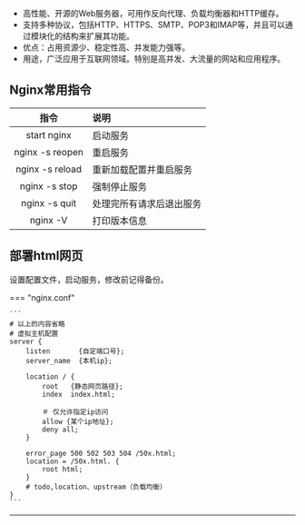 * 高性能、开源的Web服务器，可用作反向代理、负载均衡器和HTTP缓存。
* 支持多种协议，包括HTTP、HTTPS、SMTP、POP3和IMAP等，并且可以通过模块化的结构来扩展其功能。
* 优点：占用资源少、稳定性高、并发能力强等。
* 用途，广泛应用于互联网领域。特别是高并发、大流量的网站和应用程序。

## Nginx常用指令

|       指令        | 说明           |
|:---------------:|:-------------|
|   start nginx   | 启动服务         |
| nginx -s reopen | 重启服务         |
| nginx -s reload | 重新加载配置并重启服务  |
|  nginx -s stop  | 强制停止服务       |
|  nginx -s quit  | 处理完所有请求后退出服务 |
|    nginx -V     | 打印版本信息       |

## 部署html网页

设置配置文件，启动服务，修改前记得备份。

=== "nginx.conf"

    ```
    # 以上的内容省略 
    # 虚拟主机配置
    server {
        listen       {自定端口号};
        server_name  {本机ip};

        location / {
            root   {静态网页路径};
            index  index.html;

            ＃ 仅允许指定ip访问
            allow {某个ip地址};
            deny all;
        }

        error_page 500 502 503 504 /50x.html;
        location = /50x.html. {
            root html;
        }
        # todo,location、upstream（负载均衡）
    }
    ```
---

